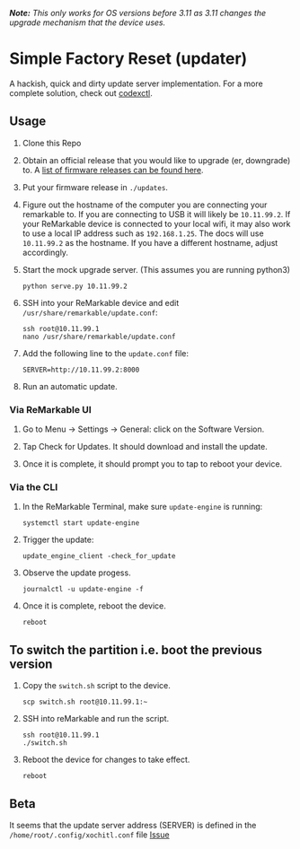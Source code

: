 _**Note:** This only works for OS versions before 3.11 as 3.11 changes the upgrade mechanism that the device uses._

# Simple Factory Reset (updater)

A hackish, quick and dirty update server implementation. For a more complete solution, check out [codexctl](https://github.com/Jayy001/codexctl).

## Usage

1. Clone this Repo

1. Obtain an official release that you would like to upgrade (er, downgrade) to. A [list of firmware releases can be found here](https://archive.org/download/rm110/RM110/).

1. Put your firmware release in `./updates`.

1. Figure out the hostname of the computer you are connecting your remarkable to. If you are connecting to USB it will likely be `10.11.99.2`. If your ReMarkable device is connected to your local wifi, it may also work to use a local IP address such as `192.168.1.25`. The docs will use `10.11.99.2` as the hostname. If you have a different hostname, adjust accordingly.

1. Start the mock upgrade server. (This assumes you are running python3)

   ```shell
   python serve.py 10.11.99.2
   ```

1. SSH into your ReMarkable device and edit `/usr/share/remarkable/update.conf`:

   ```shell
   ssh root@10.11.99.1
   nano /usr/share/remarkable/update.conf
   ```

1. Add the following line to the `update.conf` file:

   ```text
   SERVER=http://10.11.99.2:8000
   ```

1. Run an automatic update.

### Via ReMarkable UI

1. Go to Menu -> Settings -> General: click on the Software Version.

1. Tap Check for Updates. It should download and install the update.

1. Once it is complete, it should prompt you to tap to reboot your device.

### Via the CLI

1. In the ReMarkable Terminal, make sure `update-engine` is running:

   ```shell
   systemctl start update-engine
   ```

1. Trigger the update:

   ```shell
   update_engine_client -check_for_update
   ```

1. Observe the update progess.

   ```shell
   journalctl -u update-engine -f
   ```

1. Once it is complete, reboot the device.

   ```shell
   reboot
   ```

## To switch the partition i.e. boot the previous version

1. Copy the `switch.sh` script to the device.

   ```shell
   scp switch.sh root@10.11.99.1:~
   ```

1. SSH into reMarkable and run the script.

   ```shell
   ssh root@10.11.99.1
   ./switch.sh
   ```

1. Reboot the device for changes to take effect.

   ```shell
   reboot
   ```

## Beta

It seems that the update server address (SERVER) is defined in the `/home/root/.config/xochitl.conf` file [Issue](https://github.com/ddvk/remarkable-update/issues/7)
